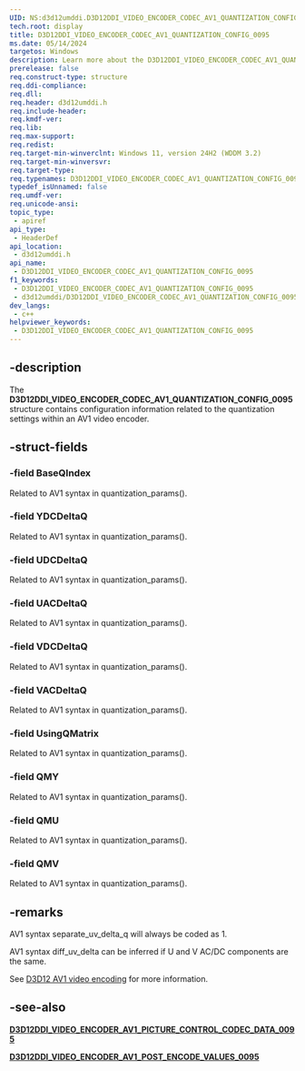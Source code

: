 ```yaml
---
UID: NS:d3d12umddi.D3D12DDI_VIDEO_ENCODER_CODEC_AV1_QUANTIZATION_CONFIG_0095
tech.root: display
title: D3D12DDI_VIDEO_ENCODER_CODEC_AV1_QUANTIZATION_CONFIG_0095
ms.date: 05/14/2024
targetos: Windows
description: Learn more about the D3D12DDI_VIDEO_ENCODER_CODEC_AV1_QUANTIZATION_CONFIG_0095 structure.
prerelease: false
req.construct-type: structure
req.ddi-compliance: 
req.dll: 
req.header: d3d12umddi.h
req.include-header: 
req.kmdf-ver: 
req.lib: 
req.max-support: 
req.redist: 
req.target-min-winverclnt: Windows 11, version 24H2 (WDDM 3.2)
req.target-min-winversvr: 
req.target-type: 
req.typenames: D3D12DDI_VIDEO_ENCODER_CODEC_AV1_QUANTIZATION_CONFIG_0095
typedef_isUnnamed: false
req.umdf-ver: 
req.unicode-ansi: 
topic_type:
 - apiref
api_type:
 - HeaderDef
api_location:
 - d3d12umddi.h
api_name:
 - D3D12DDI_VIDEO_ENCODER_CODEC_AV1_QUANTIZATION_CONFIG_0095
f1_keywords:
 - D3D12DDI_VIDEO_ENCODER_CODEC_AV1_QUANTIZATION_CONFIG_0095
 - d3d12umddi/D3D12DDI_VIDEO_ENCODER_CODEC_AV1_QUANTIZATION_CONFIG_0095
dev_langs:
 - c++
helpviewer_keywords:
 - D3D12DDI_VIDEO_ENCODER_CODEC_AV1_QUANTIZATION_CONFIG_0095
---
```


## -description

The **D3D12DDI_VIDEO_ENCODER_CODEC_AV1_QUANTIZATION_CONFIG_0095** structure contains configuration information related to the quantization settings within an AV1 video encoder.

## -struct-fields

### -field BaseQIndex

Related to AV1 syntax in quantization_params().

### -field YDCDeltaQ

Related to AV1 syntax in quantization_params().

### -field UDCDeltaQ

Related to AV1 syntax in quantization_params().

### -field UACDeltaQ

Related to AV1 syntax in quantization_params().

### -field VDCDeltaQ

Related to AV1 syntax in quantization_params().

### -field VACDeltaQ

Related to AV1 syntax in quantization_params().

### -field UsingQMatrix

Related to AV1 syntax in quantization_params().

### -field QMY

Related to AV1 syntax in quantization_params().

### -field QMU

Related to AV1 syntax in quantization_params().

### -field QMV

Related to AV1 syntax in quantization_params().

## -remarks

AV1 syntax separate_uv_delta_q will always be coded as 1.

AV1 syntax diff_uv_delta can be inferred if U and V AC/DC components are the same.

See [D3D12 AV1 video encoding](/windows-hardware/drivers/display/video-encoding-d3d12-av1) for more information.

## -see-also

[**D3D12DDI_VIDEO_ENCODER_AV1_PICTURE_CONTROL_CODEC_DATA_0095**](ns-d3d12umddi-d3d12ddi_video_encoder_av1_picture_control_codec_data_0095.md)

[**D3D12DDI_VIDEO_ENCODER_AV1_POST_ENCODE_VALUES_0095**](ns-d3d12umddi-d3d12ddi_video_encoder_av1_post_encode_values_0095.md)
